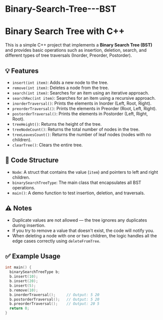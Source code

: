 # Binary-Search-Tree---BST

# Binary Search Tree with C++

This is a simple C++ project that implements a **Binary Search Tree (BST)** and provides basic operations such as insertion, deletion, search, and different types of tree traversals (Inorder, Preorder, Postorder).

## 💡 Features

- `insert(int item)`: Adds a new node to the tree.
- `remove(int item)`: Deletes a node from the tree.
- `search(int item)`: Searches for an item using an iterative approach.
- `searchRec(int item)`: Searches for an item using a recursive approach.
- `inorderTraversal()`: Prints the elements in Inorder (Left, Root, Right).
- `preorderTraversal()`: Prints the elements in Preorder (Root, Left, Right).
- `postorderTraversal()`: Prints the elements in Postorder (Left, Right, Root).
- `treeHeight()`: Returns the height of the tree.
- `treeNodeCount()`: Returns the total number of nodes in the tree.
- `treeLeavesCount()`: Returns the number of leaf nodes (nodes with no children).
- `clearTree()`: Clears the entire tree.

## 📁 Code Structure

- `Node`: A struct that contains the value (`item`) and pointers to left and right children.
- `binarySearchTreeType`: The main class that encapsulates all BST operations.
- `main()`: A demo function to test insertion, deletion, and traversals.

## ⚠️ Notes

- Duplicate values are not allowed — the tree ignores any duplicates during insertion.
- If you try to remove a value that doesn't exist, the code will notify you.
- When deleting a node with one or two children, the logic handles all the edge cases correctly using `deleteFromTree`.

## ✅ Example Usage

```cpp
int main() {
  binarySearchTreeType b;
  b.insert(10);
  b.insert(20);
  b.insert(5);
  b.remove(10);
  b.inorderTraversal();     // Output: 5 20
  b.postorderTraversal();   // Output: 5 20
  b.preorderTraversal();    // Output: 20 5
  return 0;
}
